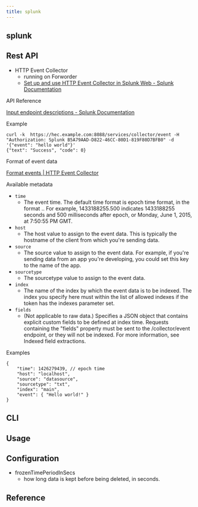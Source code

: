 ```yaml
---
title: splunk
---
```


## splunk


## Rest API
- HTTP Event Collector
    - running on Forworder
    - [Set up and use HTTP Event Collector in Splunk Web \- Splunk Documentation](https://docs.splunk.com/Documentation/Splunk/latest/Data/UsetheHTTPEventCollector)


API Reference

[Input endpoint descriptions \- Splunk Documentation](https://docs.splunk.com/Documentation/Splunk/latest/RESTREF/RESTinput#services.2Fcollector)

Example

```
curl -k  https://hec.example.com:8088/services/collector/event -H "Authorization: Splunk B5A79AAD-D822-46CC-80D1-819F80D7BFB0" -d '{"event": "hello world"}'
{"text": "Success", "code": 0}
```


Format of event data

[Format events \| HTTP Event Collector](http://dev.splunk.com/view/event-collector/SP-CAAAE6P)

Available metadata

* `time`
    * The event time. The default time format is epoch time format, in the format <sec>.<ms>. For example, 1433188255.500 indicates 1433188255 seconds and 500 milliseconds after epoch, or Monday, June 1, 2015, at 7:50:55 PM GMT.
* `host`
    * The host value to assign to the event data. This is typically the hostname of the client from which you're sending data.
* `source`
    * The source value to assign to the event data. For example, if you're sending data from an app you're developing, you could set this key to the name of the app.
* `sourcetype`
    * The sourcetype value to assign to the event data.
* `index`
    * The name of the index by which the event data is to be indexed. The index you specify here must within the list of allowed indexes if the token has the indexes parameter set.
* `fields`
    * (Not applicable to raw data.) Specifies a JSON object that contains explicit custom fields to be defined at index time. Requests containing the "fields" property must be sent to the /collector/event endpoint, or they will not be indexed. For more information, see Indexed field extractions.

Examples

```
{
    "time": 1426279439, // epoch time
    "host": "localhost",
    "source": "datasource",
    "sourcetype": "txt",
    "index": "main",
    "event": { "Hello world!" }
}
```

## CLI

## Usage

## Configuration

- frozenTimePeriodInSecs
    - how long data is kept before being deleted, in seconds.

## Reference
